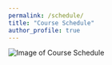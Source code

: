 ```yaml
---
permalink: /schedule/
title: "Course Schedule"
author_profile: true
---
```



![Image of Course Schedule](eas574.github.io/images/schedule.jpg "Course Schedule")

